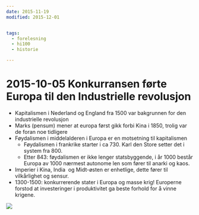 ```yaml
---
date: 2015-11-19
modified: 2015-12-01


tags: 
  - forelesning
  - hi100
  - historie

---
```


# 2015-10-05 Konkurransen førte Europa til den Industrielle revolusjon
* Kapitalismen i Nederland og England fra 1500 var bakgrunnen for den industrielle revolusjon
* Marks (pensum) mener at europa først gikk forbi Kina i 1850, trolig var de foran noe tidligere
* Føydalismen i middelalderen i Europa er en motsetning til kapitalismen
  * Føydalismen i frankrike starter i ca 730. Karl den Store setter det i system fra 800.
  * Etter 843: føydalismen er ikke lenger statsbyggende, i år 1000 består Europa av 1000 nærmest autonome len som fører til anarki og kaos.
* Imperier i Kina, India  og Midt-østen er enhetlige, dette fører til vilkårlighet og sensur.
* 1300-1500: konkurrerende stater i Europa og masse krig! Europerne forstod at investeringer i produktivitet ga beste forhold for å vinne krigene.

![](./_resources/IMG_20151119_112901.png)